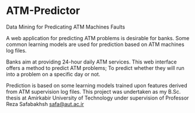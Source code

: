 # ATM-Predictor

Data Mining for Predicating ATM Machines Faults

A web application for predicting ATM problems is desirable for banks.
Some common learning models are used for prediction based on ATM machines log files.

Banks aim at providing 24-hour daily ATM services. This web interface offers a method to predict ATM problems; To predict whether they will run into a problem on a specific day or not.

Prediction is based on some learning models trained upon features derived from ATM supervision log files. This project was undertaken as my B.Sc. thesis at Amirkabir University of Technology under supervision of Professor Reza Safabakhsh <safa@aut.ac.ir>

